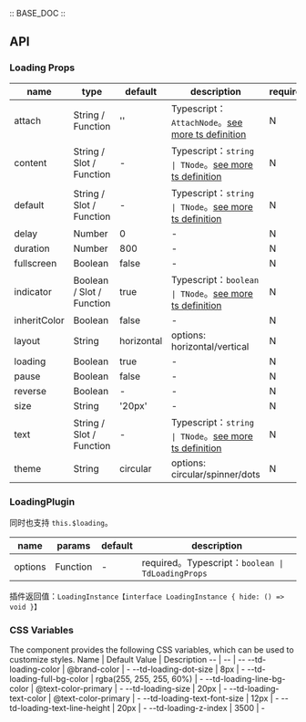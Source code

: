 :: BASE_DOC ::

## API

### Loading Props

name | type | default | description | required
-- | -- | -- | -- | --
attach | String / Function | '' | Typescript：`AttachNode`。[see more ts definition](https://github.com/Tencent/tdesign-mobile-vue/blob/develop/src/common.ts) | N
content | String / Slot / Function | - | Typescript：`string \| TNode`。[see more ts definition](https://github.com/Tencent/tdesign-mobile-vue/blob/develop/src/common.ts) | N
default | String / Slot / Function | - | Typescript：`string \| TNode`。[see more ts definition](https://github.com/Tencent/tdesign-mobile-vue/blob/develop/src/common.ts) | N
delay | Number | 0 | \- | N
duration | Number | 800 | \- | N
fullscreen | Boolean | false | \- | N
indicator | Boolean / Slot / Function | true | Typescript：`boolean \| TNode`。[see more ts definition](https://github.com/Tencent/tdesign-mobile-vue/blob/develop/src/common.ts) | N
inheritColor | Boolean | false | \- | N
layout | String | horizontal | options: horizontal/vertical | N
loading | Boolean | true | \- | N
pause | Boolean | false | \- | N
reverse | Boolean | - | \- | N
size | String | '20px' | \- | N
text | String / Slot / Function | - | Typescript：`string \| TNode`。[see more ts definition](https://github.com/Tencent/tdesign-mobile-vue/blob/develop/src/common.ts) | N
theme | String | circular | options: circular/spinner/dots | N

### LoadingPlugin

同时也支持 `this.$loading`。

name | params | default | description
-- | -- | -- | --
options | Function | - | required。Typescript：`boolean \| TdLoadingProps`

插件返回值：`LoadingInstance【interface LoadingInstance { hide: () => void }】`

### CSS Variables

The component provides the following CSS variables, which can be used to customize styles.
Name | Default Value | Description 
-- | -- | --
--td-loading-color | @brand-color | - 
--td-loading-dot-size | 8px | - 
--td-loading-full-bg-color | rgba(255, 255, 255, 60%) | - 
--td-loading-line-bg-color | @text-color-primary | - 
--td-loading-size | 20px | - 
--td-loading-text-color | @text-color-primary | - 
--td-loading-text-font-size | 12px | - 
--td-loading-text-line-height | 20px | - 
--td-loading-z-index | 3500 | - 
